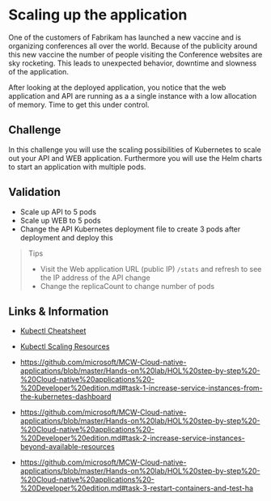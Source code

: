 # Scaling up the application
One of the customers of Fabrikam has launched a new vaccine and is organizing conferences all over the world. Because of the publicity around this new vaccine the number of people visiting the Conference websites are sky rocketing. This leads to unexpected behavior, downtime and slowness of the application. 

After looking at the deployed application, you notice that the web application and API are running as a a single instance with a low allocation of memory. Time to get this under control.

## Challenge
In this challenge you will use the scaling possibilities of Kubernetes to scale out your API and WEB application. Furthermore you will use the Helm charts to start an application with multiple pods. 

## Validation
* Scale up API to 5 pods
* Scale up WEB to 5 pods
* Change the API Kubernetes deployment file to create 3 pods after deployment and deploy this

> Tips
> * Visit the Web application URL (public IP) `/stats` and refresh to see the IP address of the API change
> * Change the replicaCount to change number of pods 

## Links & Information
* [Kubectl Cheatsheet](https://kubernetes.io/docs/reference/kubectl/cheatsheet/)
* [Kubectl Scaling Resources](https://kubernetes.io/docs/reference/kubectl/cheatsheet/#scaling-resources)

* https://github.com/microsoft/MCW-Cloud-native-applications/blob/master/Hands-on%20lab/HOL%20step-by-step%20-%20Cloud-native%20applications%20-%20Developer%20edition.md#task-1-increase-service-instances-from-the-kubernetes-dashboard

* https://github.com/microsoft/MCW-Cloud-native-applications/blob/master/Hands-on%20lab/HOL%20step-by-step%20-%20Cloud-native%20applications%20-%20Developer%20edition.md#task-2-increase-service-instances-beyond-available-resources

* https://github.com/microsoft/MCW-Cloud-native-applications/blob/master/Hands-on%20lab/HOL%20step-by-step%20-%20Cloud-native%20applications%20-%20Developer%20edition.md#task-3-restart-containers-and-test-ha